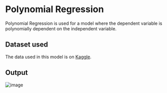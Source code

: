 # Polynomial Regression
Polynomial Regression is used for a model where the dependent variable is polynomially dependent on the independent variable.

## Dataset used

The data used in this model is on [Kaggle](https://www.kaggle.com/residentmario/pumpkin-price-polynomial-regression).

## Output

![image](https://user-images.githubusercontent.com/32769743/42527622-c2d382e6-8496-11e8-8d40-370ac50fea55.png)
